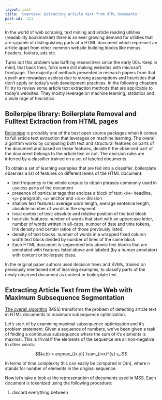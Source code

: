 ```yaml
---
layout: post
title: 'Overview: Extracting article text from HTML documents'
post-id:  111
---
```

In the world of web scraping, text mining and article reading utilities (readability bookmarklet) there is an ever growing demand for utilities that are capable of distinguishing parts of a HTML document which represent an article apart from other common website building blocks like menus, headers, footers, ads etc.

Turns out this problem was baffling researchers since the early 00s. Keep in mind, that back then, folks were still making websites with microsoft frontpage. The majority of methods presented in research papers from that epoch are nowadays useless due to strong assumptions and heuristics that don’t apply on today’s web development practices.
In the following chapters I’ll try to review some article text extraction methods that are applicable to today’s websites. They mostly leverage on machine learning, statistics and a wide rage of heuristics.

## Boilerpipe library: Boilerplate Removal and Fulltext Extraction from HTML pages

[Boilerpipe](https://github.com/kohlschutter/boilerpipe) is probably one of the best open source packages when it comes to full article text extraction that leverages on machine learning. The overall algorithm works by computing both text and structural features on parts of the document and based on these features, decide if the observed part of the document belongs to the article text or not. The decision rules are inferred by a classifier trained on a set of labeled documents.

To obtain a set of learning examples that are fed into a classifier, boilerplate observes a list of features on different levels of the HTML document:

* text frequency in the whole corpus: to obtain phrases commonly used in useless parts of the document
* presence of particular tags that enclose a block of text: `<h#>` headline, `<p>` paragraph, `<a>` anchor and `<div>` division
* shallow text features: average word length, average sentence length, absolute number of words in the segment
* local context of text: absolute and relative position of the text block
* heuristic features: number of words that start with an uppercase letter, number of words written in all-caps, number of date and time  tokens, link density and certain ratios of those previously listed
* density of text blocks: number of words in a wrapped fixed column width text block divided by number of lines of the same block
* Each HTML document is segmented into atomic text blocks that are annotated with features listed above and labeled (by a human annotator) with content or boilerpate class.

In the original paper authors used decision trees and SVMs, trained on previously mentioned set of learning examples, to classify parts of the newly observed document as content or boilerplate text.

## Extracting Article Text from the Web with Maximum Subsequence Segmentation

[The overall algorithm](http://www.www2009.org/proceedings/pdf/p971.pdf) (MSS) transforms the problem of detecting article text in HTML documents to maximum subsequence optimization.

Let’s start of by examining maximal subsequence optimization and it’s problem statement. Given a sequence of numbers, we’ve been given a task of finding a continuous subsequence where the sum of it’s elements is maximal. This is trivial if the elements of the sequence are all non-negative. In other words:


$$(a,b) = argmax_{(x,y)} \sum_{i=x}^{y} s_i$$


In terms of time complexity this can easily be computed in O(n), where n stands for number of elements in the original sequence.

Now let’s take a look at the representation of documents used in MSS. Each document is tokenized using the following procedure:

1. discard everything between <script> and <style> tags
2. break up HTML into a list of tags, words and numbers
3. apply [porter stemming](http://tartarus.org/~martin/PorterStemmer/) to all words
4. generalize numeric tokens

To apply maximum subsequence optimization to the particular representation of the document, MSS uses local token-level classifiers to find a score for each token of the document. A negative score indicates that the observed token is not likely to be considered as content and vica-versa for tokens with positive scores. Because MSS uses a global optimization over all scores, there is no need for highly accurate local classifiers.

Experimental setup in the original paper uses Naive Bayes with 2 types of features for every labeled token in the document:

trigram of token: the token itself and its 2 successors
parent tag of token in the DOM tree (this can easily be implemented by maintaining a stack of tags when passing through the token array)
Each score produced by the NB classifier is than transformed with f(p) = p – 0.5 to obtain a sequence of scores ranging from [-0.5, 0.5].

This is basically it; local token-level classifier outputs a sequence of scores to which we apply maximum subsequence optimization. Indexes of the subsequence are used to result the set of tokens that represent the extracted content.



## Text Extraction from the Web via Text-to-Tag Ratio

If MSS transformed the problem of article text extraction to maximum subsequence optimization; this approach transforms it to histogram clustering.

Clustering is applied to the text-to-tag ratio array (TTRArray) which is obtained by the following procedure:

1. remove all empty lines and everything between <script> tags from the given HTML document
2. initialize the TRRArray
3. for each line in the document
4. let x be the number of non-tag ASCII characters
5. let y be the number of tags in that line
6. if there are no tags in the current line than `TTRArray[ current line ] = x` else `TTRArray[ current line ] = x/y`
8. The resulting TTRArray holds a text-to-tag ratio for every line in the filtered HTML document.

Clustering can be applied to the TTRArray to obtain lines of text that represent the article by considering the following heuristic:

TODO: image

TTRArray (image courtesy of Weninger & Hsu: Text Extraction from the Web via Text-to-Tag Ratio)

<blockquote> For each k in TTRArray, the higher the TTR is for an element k relative to the mean TTR of the entire array the more likely that  k represents a line of content-text within the HTML-page.
</blockquote>

[Weninger & Hsu](http://www.cs.illinois.edu/homes/weninge1/pubs/WH_TIR08.pdf) propose the following clustering techniques to obtain article text:

* K-means
* Expectation Maximization
* Farthest First
* Threshold clustering; using standard deviation as a cut-of threshold

## VIPS: a Vision based Page Segmentation Algorithm


TODO: insert image

Semantic tree structure (source http://www.zjucadcg.cn/dengcai/VIPS/VIPS.html)


What’s distinctive about [this algorithm](http://www.zjucadcg.cn/dengcai/VIPS/VIPS.html) from others mentioned in this post is making full use of the visual page layout features.

It first extracts blocks from the HTML DOM tree and assigns them a value that indicates the coherency of the block based on visual perception. A hierarchical semantic structure is then employed to represent the structure of the website. The algorithm applies vertical and horizontal separators to the block layout to construct such a semantic structure.

The constructed structure is then used to find parts of the website that represents article text and other common building blocks.


## Readabillity

A perfect example of good ol’ hand crafted heuristics. [Readability](http://code.google.com/p/arc90labs-readability/) relies solely on common HTML coding practices to extract article text, title, corresponding images and even the next button if the article seems to be segmented into several pages.

Readability was originally developed as a JavaScript bookmarklet with a mission to mitigate the troubles of reading trough ad cluttered news websites. Readability is nowadays the most popular article text extraction tool.

Originally written and maintained in JavaScript it was also ported to [python](https://github.com/gfxmonk/python-readability) and [ruby](https://github.com/iterationlabs/ruby-readability).


## Conclusion

I admit I haven’t covered all the text extraction algorithms lurking in the wild, but hopefully this post will save some time for those of you who want to dive straight into sparse literature and software packages.

If you’ve been working on something similar or stumbled across a library that’s capable of full article text extraction from HTML documents, please drop me a line in the comments.

In my next post I’ll try to bundle up a repository of available open source packages and web services capable of text extraction, so keep in touch by subscribing to my RSS feed.
